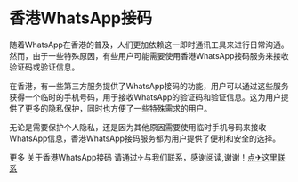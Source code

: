 # 香港WhatsApp接码

随着WhatsApp在香港的普及，人们更加依赖这一即时通讯工具来进行日常沟通。然而，由于一些特殊原因，有些用户可能需要使用香港WhatsApp接码服务来接收验证码或验证信息。

在香港，有一些第三方服务提供了WhatsApp接码的功能，用户可以通过这些服务获得一个临时的手机号码，用于接收WhatsApp的验证码和验证信息。这为用户提供了更多的隐私保护，同时也方便了一些特殊需求的用户。

无论是需要保护个人隐私，还是因为其他原因需要使用临时手机号码来接收WhatsApp信息，香港WhatsApp接码服务都为用户提供了便利和安全的选择。

更多 关于香港WhatsApp接码 请通过✈与我们联系，感谢阅读,谢谢！[点✈这里联系](https://sms.k02.cc)